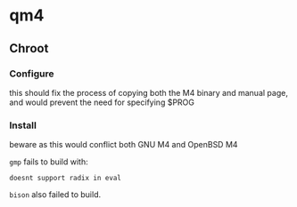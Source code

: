 # qm4

## Chroot

### Configure
this should fix the process of copying both the M4 binary and manual page,
and would prevent the need for specifying $PROG

### Install
beware as this would conflict both GNU M4 and OpenBSD M4

`gmp` fails to build with:

`doesnt support radix in eval`

`bison` also failed to build.
